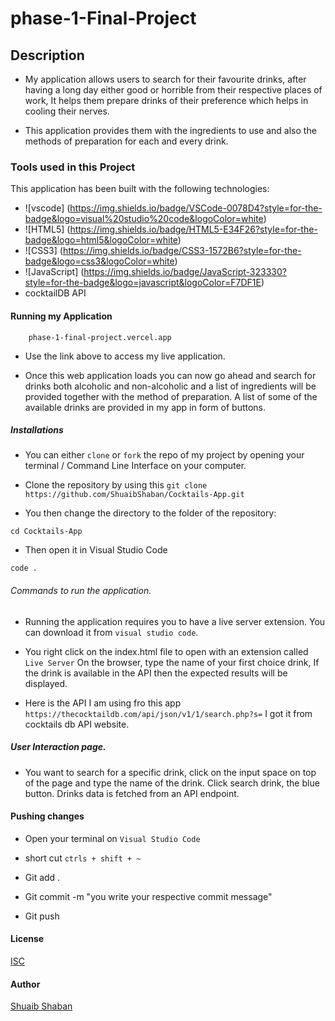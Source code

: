 # phase-1-Final-Project

## Description
- My application allows users to search for their favourite drinks, after having a long day either good or horrible from their respective places of work, It helps them prepare drinks of their preference which helps in cooling their nerves.

- This application provides them with the ingredients to use and also the methods of preparation for each and every drink. 

### Tools used in this Project
This application has been built with the following technologies:

* ![vscode] (https://img.shields.io/badge/VSCode-0078D4?style=for-the-badge&logo=visual%20studio%20code&logoColor=white)
* ![HTML5] (https://img.shields.io/badge/HTML5-E34F26?style=for-the-badge&logo=html5&logoColor=white)
* ![CSS3] (https://img.shields.io/badge/CSS3-1572B6?style=for-the-badge&logo=css3&logoColor=white)
* ![JavaScript] (https://img.shields.io/badge/JavaScript-323330?style=for-the-badge&logo=javascript&logoColor=F7DF1E)
* cocktailDB API

#### Running my Application
      
        phase-1-final-project.vercel.app

- Use the link above to access my live application.

- Once this web application loads you can now go ahead and search for drinks both alcoholic and non-alcoholic  and a list of ingredients will be provided together with the method of preparation. A list of some of the available drinks are provided in my app in form of buttons.

##### Installations
- You can either  `clone`   or  `fork`  the repo of my project by opening your terminal / Command Line Interface on your computer.

- Clone the repository by using this `git clone https://github.com/ShuaibShaban/Cocktails-App.git`

- You then change the directory to the folder of the repository: 

`cd Cocktails-App`

- Then open it in Visual Studio Code 

`code .`

###### Commands to run the application.
- Running the application requires you to have a live server extension. You can download it from `visual studio code`.

- You right click on the index.html file to open with an extension called `Live Server` On the browser, type the name of your first choice drink, If the drink is available in the API then the expected results will be displayed.

- Here is the API I am using fro this app `https://thecocktaildb.com/api/json/v1/1/search.php?s=` I got it from cocktails db API website.

 ##### User Interaction page.

* You want to search for a specific drink, click on the input space on top of the page and type the name of the drink. Click search drink, the blue button. Drinks data is fetched from an API endpoint.


#### Pushing changes 
- Open your terminal on `Visual Studio Code` 

- short cut 
` ctrls + shift + ~ ` 

- Git add .
- Git commit -m "you write your respective commit message"
- Git push


#### License 

[ISC](https://opensource.org/licenses/ISC)


#### Author

[Shuaib Shaban](https://github.com/ShuaibShaban)
